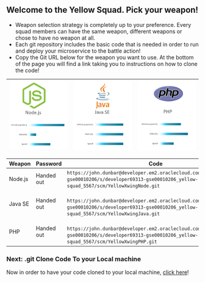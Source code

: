## Welcome to the Yellow Squad. Pick your weapon! ##

+ Weapon selection strategy is completely up to your preference. Every squad members can have the same weapon, different weapons or chose to have no weapon at all.
+ Each git repository includes the basic code that is needed in order to run and deploy your microservice to the battle action!
+ Copy the Git URL below for the weapon you want to use. At the bottom of the page you will find a link taking you to instructions on how to clone the code!

| ![Red Squad](nodejs.png)  | ![Blue Squad](javase.png) | ![Black Squad](php.png) |
|:---:|:---:|:---:|

| Weapon        | Password     | Code  |
| ------------- |-------------| -----|
| Node.js      | Handed out | ``` https://john.dunbar@developer.em2.oraclecloud.com/developer69313-gse00010206/s/developer69313-gse00010206_yellow-squad_5567/scm/YellowXwingNode.git ``` |
| Java SE      | Handed out      |   ```  https://john.dunbar@developer.em2.oraclecloud.com/developer69313-gse00010206/s/developer69313-gse00010206_yellow-squad_5567/scm/YellowXwingJava.git ``` |
| PHP | Handed out      |  ```  https://john.dunbar@developer.em2.oraclecloud.com/developer69313-gse00010206/s/developer69313-gse00010206_yellow-squad_5567/scm/YellowXwingPHP.git ``` |

### Next: .git Clone Code To your Local machine ###

Now in order to have your code cloned to your local machine, [click here](../clonecode.md)!
